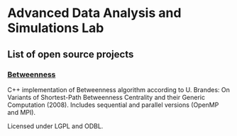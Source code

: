 # Advanced Data Analysis and Simulations Lab

## List of open source projects

### [Betweenness](/Betweenness)
C++ implementation of Betweenness algorithm according to U. Brandes: On Variants of Shortest-Path Betweenness Centrality and their Generic Computation (2008). Includes sequential and parallel versions (OpenMP and MPI).

Licensed under LGPL and ODBL. 

